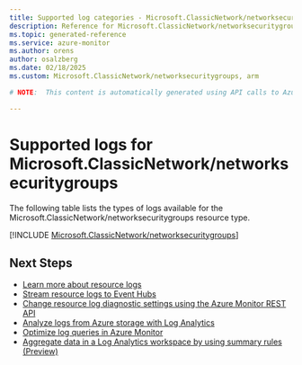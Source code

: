 ```yaml
---
title: Supported log categories - Microsoft.ClassicNetwork/networksecuritygroups
description: Reference for Microsoft.ClassicNetwork/networksecuritygroups in Azure Monitor Logs.
ms.topic: generated-reference
ms.service: azure-monitor
ms.author: orens
author: osalzberg
ms.date: 02/18/2025
ms.custom: Microsoft.ClassicNetwork/networksecuritygroups, arm

# NOTE:  This content is automatically generated using API calls to Azure. Any edits made on these files will be overwritten in the next run of the script. 

---
```





# Supported logs for Microsoft.ClassicNetwork/networksecuritygroups  
The following table lists the types of logs available for the Microsoft.ClassicNetwork/networksecuritygroups resource type.
  

  
[!INCLUDE [Microsoft.ClassicNetwork/networksecuritygroups](~/reusable-content/ce-skilling/azure/includes/azure-monitor/reference/logs/microsoft-classicnetwork-networksecuritygroups-logs-include.md)]  
  

## Next Steps

* [Learn more about resource logs](/azure/azure-monitor/essentials/platform-logs-overview)
* [Stream resource logs to Event Hubs](/azure/azure-monitor/essentials/resource-logs#send-to-azure-event-hubs)
* [Change resource log diagnostic settings using the Azure Monitor REST API](/rest/api/monitor/diagnosticsettings)
* [Analyze logs from Azure storage with Log Analytics](/azure/azure-monitor/essentials/resource-logs#send-to-log-analytics-workspace)
* [Optimize log queries in Azure Monitor](/azure/azure-monitor/logs/query-optimization)
* [Aggregate data in a Log Analytics workspace by using summary rules (Preview)](/azure/azure-monitor/logs/summary-rules)